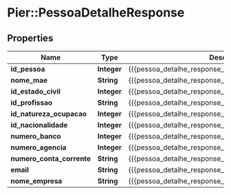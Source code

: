 # Pier::PessoaDetalheResponse

## Properties
Name | Type | Description | Notes
------------ | ------------- | ------------- | -------------
**id_pessoa** | **Integer** | {{{pessoa_detalhe_response_id_pessoa_value}}} | [optional] 
**nome_mae** | **String** | {{{pessoa_detalhe_response_nome_mae_value}}} | [optional] 
**id_estado_civil** | **Integer** | {{{pessoa_detalhe_response_id_estado_civil_value}}} | [optional] 
**id_profissao** | **String** | {{{pessoa_detalhe_response_id_profissao_value}}} | [optional] 
**id_natureza_ocupacao** | **Integer** | {{{pessoa_detalhe_response_id_natureza_ocupacao_value}}} | [optional] 
**id_nacionalidade** | **Integer** | {{{pessoa_detalhe_response_id_nacionalidade_value}}} | [optional] 
**numero_banco** | **Integer** | {{{pessoa_detalhe_response_numero_banco_value}}} | [optional] 
**numero_agencia** | **Integer** | {{{pessoa_detalhe_response_numero_agencia_value}}} | [optional] 
**numero_conta_corrente** | **String** | {{{pessoa_detalhe_response_numero_conta_corrente_value}}} | [optional] 
**email** | **String** | {{{pessoa_detalhe_response_email_value}}} | [optional] 
**nome_empresa** | **String** | {{{pessoa_detalhe_response_nome_empresa_value}}} | [optional] 



